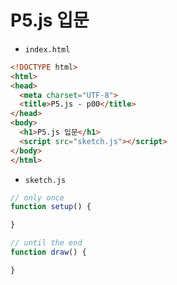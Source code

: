 # P5.js 입문

- `index.html`

```html
<!DOCTYPE html>
<html>
<head>
  <meta charset="UTF-8">
  <title>P5.js - p00</title>
</head>
<body>
  <h1>P5.js 입문</h1>
  <script src="sketch.js"></script>
</body>
</html>
```


- `sketch.js`

```javascript
// only once
function setup() {

}

// until the end
function draw() {

}
```
